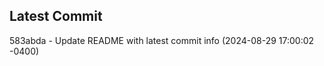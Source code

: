 
## Latest Commit
583abda - Update README with latest commit info (2024-08-29 17:00:02 -0400) <Yunxi-Zhou>
